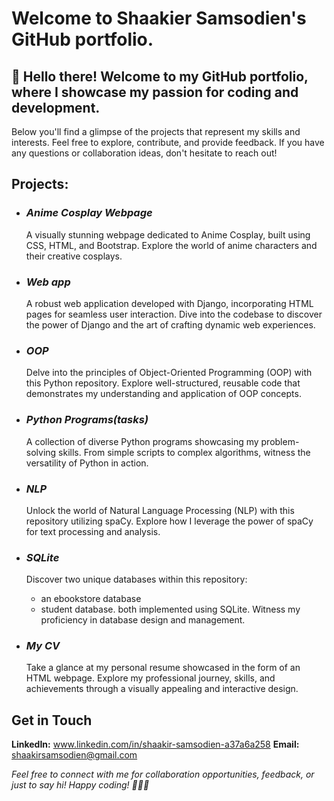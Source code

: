 # Welcome to Shaakier Samsodien's GitHub portfolio.

## 👋 Hello there! Welcome to my GitHub portfolio, where I showcase my passion for coding and development.
Below you'll find a glimpse of the projects that represent my skills and interests. Feel free to explore, contribute, and provide feedback. 
If you have any questions or collaboration ideas, don't hesitate to reach out!

## Projects:

* ### _Anime Cosplay Webpage_
  A visually stunning webpage dedicated to Anime Cosplay, built using CSS, HTML, and Bootstrap. Explore the world of anime characters and their creative cosplays.

* ### _Web app_
  A robust web application developed with Django, incorporating HTML pages for seamless user interaction.
  Dive into the codebase to discover the power of Django and the art of crafting dynamic web experiences.

* ### _OOP_
  Delve into the principles of Object-Oriented Programming (OOP) with this Python repository.
  Explore well-structured, reusable code that demonstrates my understanding and application of OOP concepts. 

* ### _Python Programs(tasks)_
  A collection of diverse Python programs showcasing my problem-solving skills. From simple scripts to complex algorithms,
  witness the versatility of Python in action.

* ### _NLP_
  Unlock the world of Natural Language Processing (NLP) with this repository utilizing spaCy.
  Explore how I leverage the power of spaCy for text processing and analysis.

* ### _SQLite_
  Discover two unique databases within this repository:
   - an ebookstore database
   - student database.
  both implemented using SQLite. Witness my proficiency in database design and management.

* ### _My CV_
  Take a glance at my personal resume showcased in the form of an HTML webpage.
  Explore my professional journey, skills, and achievements through a visually appealing and interactive design.

## Get in Touch

**LinkedIn:** www.linkedin.com/in/shaakir-samsodien-a37a6a258
**Email:** shaakirsamsodien@gmail.com

_Feel free to connect with me for collaboration opportunities, feedback, or just to say hi! Happy coding! 👩‍💻🚀_

<!---
Shakes007 is a ✨ special ✨ repository because its `README.md` (this file) appears on your GitHub profile.
You can click the Preview link to take a look at your changes.
--->
